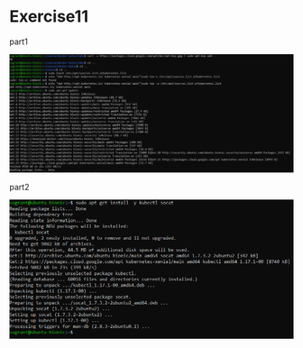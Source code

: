 # Exercise11

part1

![k8s install](https://github.com/harrinupponen/docker-course/blob/master/images/k8s-install1.PNG "k8s install")

part2

![k8s install 2](https://github.com/harrinupponen/docker-course/blob/master/images/k8s-install2.PNG "k8s install 2")
